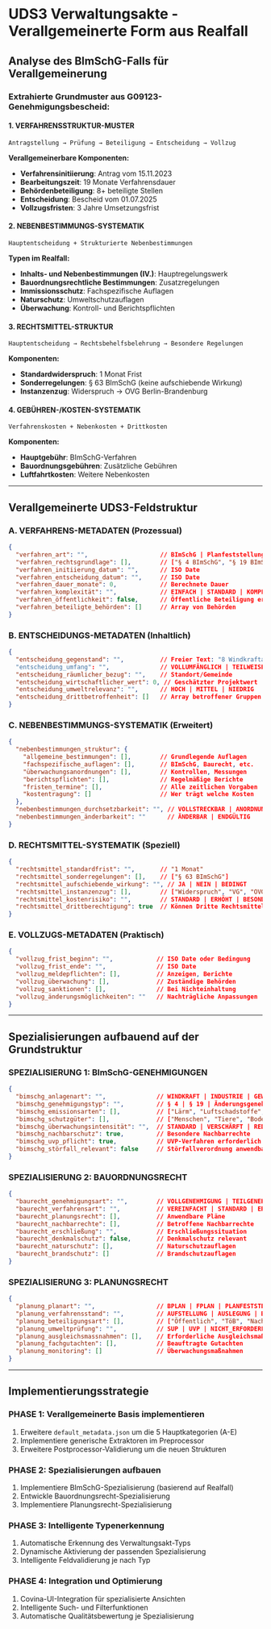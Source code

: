 # UDS3 Verwaltungsakte - Verallgemeinerte Form aus Realfall

## Analyse des BImSchG-Falls für Verallgemeinerung

### Extrahierte Grundmuster aus G09123-Genehmigungsbescheid:

#### 1. **VERFAHRENSSTRUKTUR-MUSTER**
```
Antragstellung → Prüfung → Beteiligung → Entscheidung → Vollzug
```

**Verallgemeinerbare Komponenten:**
- **Verfahrensinitiierung**: Antrag vom 15.11.2023
- **Bearbeitungszeit**: 19 Monate Verfahrensdauer
- **Behördenbeteiligung**: 8+ beteiligte Stellen
- **Entscheidung**: Bescheid vom 01.07.2025
- **Vollzugsfristen**: 3 Jahre Umsetzungsfrist

#### 2. **NEBENBESTIMMUNGS-SYSTEMATIK**
```
Hauptentscheidung + Strukturierte Nebenbestimmungen
```

**Typen im Realfall:**
- **Inhalts- und Nebenbestimmungen (IV.)**: Hauptregelungswerk
- **Bauordnungsrechtliche Bestimmungen**: Zusatzregelungen
- **Immissionsschutz**: Fachspezifische Auflagen
- **Naturschutz**: Umweltschutzauflagen
- **Überwachung**: Kontroll- und Berichtspflichten

#### 3. **RECHTSMITTEL-STRUKTUR**
```
Hauptentscheidung → Rechtsbehelfsbelehrung → Besondere Regelungen
```

**Komponenten:**
- **Standardwiderspruch**: 1 Monat Frist
- **Sonderregelungen**: § 63 BImSchG (keine aufschiebende Wirkung)
- **Instanzenzug**: Widerspruch → OVG Berlin-Brandenburg

#### 4. **GEBÜHREN-/KOSTEN-SYSTEMATIK**
```
Verfahrenskosten + Nebenkosten + Drittkosten
```

**Komponenten:**
- **Hauptgebühr**: BImSchG-Verfahren
- **Bauordnungsgebühren**: Zusätzliche Gebühren
- **Luftfahrtkosten**: Weitere Nebenkosten

---

## Verallgemeinerte UDS3-Feldstruktur

### **A. VERFAHRENS-METADATEN (Prozessual)**
```json
{
  "verfahren_art": "",                    // BImSchG | Planfeststellung | Baugenehmigung | etc.
  "verfahren_rechtsgrundlage": [],        // ["§ 4 BImSchG", "§ 19 BImSchG"]
  "verfahren_initiierung_datum": "",      // ISO Date
  "verfahren_entscheidung_datum": "",     // ISO Date  
  "verfahren_dauer_monate": 0,            // Berechnete Dauer
  "verfahren_komplexität": "",            // EINFACH | STANDARD | KOMPLEX
  "verfahren_öffentlichkeit": false,      // Öffentliche Beteiligung erforderlich
  "verfahren_beteiligte_behörden": []     // Array von Behörden
}
```

### **B. ENTSCHEIDUNGS-METADATEN (Inhaltlich)**
```json
{
  "entscheidung_gegenstand": "",          // Freier Text: "8 Windkraftanlagen"
  "entscheidung_umfang": "",              // VOLLUMFÄNGLICH | TEILWEISE | BEDINGT
  "entscheidung_räumlicher_bezug": "",    // Standort/Gemeinde
  "entscheidung_wirtschaftlicher_wert": 0, // Geschätzter Projektwert
  "entscheidung_umweltrelevanz": "",      // HOCH | MITTEL | NIEDRIG
  "entscheidung_drittbetroffenheit": []   // Array betroffener Gruppen
}
```

### **C. NEBENBESTIMMUNGS-SYSTEMATIK (Erweitert)**
```json
{
  "nebenbestimmungen_struktur": {
    "allgemeine_bestimmungen": [],        // Grundlegende Auflagen
    "fachspezifische_auflagen": [],       // BImSchG, Baurecht, etc.
    "überwachungsanordnungen": [],        // Kontrollen, Messungen
    "berichtspflichten": [],              // Regelmäßige Berichte
    "fristen_termine": [],                // Alle zeitlichen Vorgaben
    "kostentragung": []                   // Wer trägt welche Kosten
  },
  "nebenbestimmungen_durchsetzbarkeit": "", // VOLLSTRECKBAR | ANORDNUNGSFÄHIG
  "nebenbestimmungen_änderbarkeit": ""      // ÄNDERBAR | ENDGÜLTIG
}
```

### **D. RECHTSMITTEL-SYSTEMATIK (Speziell)**
```json
{
  "rechtsmittel_standardfrist": "",       // "1 Monat"
  "rechtsmittel_sonderregelungen": [],    // ["§ 63 BImSchG"]  
  "rechtsmittel_aufschiebende_wirkung": "", // JA | NEIN | BEDINGT
  "rechtsmittel_instanzenzug": [],        // ["Widerspruch", "VG", "OVG"]
  "rechtsmittel_kostenrisiko": "",        // STANDARD | ERHÖHT | BESONDERS
  "rechtsmittel_drittberechtigung": true  // Können Dritte Rechtsmittel einlegen
}
```

### **E. VOLLZUGS-METADATEN (Praktisch)**
```json
{
  "vollzug_frist_beginn": "",            // ISO Date oder Bedingung
  "vollzug_frist_ende": "",              // ISO Date  
  "vollzug_meldepflichten": [],          // Anzeigen, Berichte
  "vollzug_überwachung": [],             // Zuständige Behörden
  "vollzug_sanktionen": [],              // Bei Nichteinhaltung
  "vollzug_änderungsmöglichkeiten": ""   // Nachträgliche Anpassungen
}
```

---

## Spezialisierungen aufbauend auf der Grundstruktur

### **SPEZIALISIERUNG 1: BImSchG-GENEHMIGUNGEN**
```json
{
  "bimschg_anlagenart": "",              // WINDKRAFT | INDUSTRIE | GEWERBE
  "bimschg_genehmigungstyp": "",         // § 4 | § 19 | Änderungsgenehmigung
  "bimschg_emissionsarten": [],          // ["Lärm", "Luftschadstoffe", "Erschütterungen"]
  "bimschg_schutzgüter": [],             // ["Menschen", "Tiere", "Boden", "Wasser"]  
  "bimschg_überwachungsintensität": "",  // STANDARD | VERSCHÄRFT | REDUZIERT
  "bimschg_nachbarschutz": true,         // Besondere Nachbarrechte
  "bimschg_uvp_pflicht": true,           // UVP-Verfahren erforderlich
  "bimschg_störfall_relevant": false     // Störfallverordnung anwendbar
}
```

### **SPEZIALISIERUNG 2: BAUORDNUNGSRECHT**
```json
{
  "baurecht_genehmigungsart": "",        // VOLLGENEHMIGUNG | TEILGENEHMIGUNG | FREIGABE
  "baurecht_verfahrensart": "",          // VEREINFACHT | STANDARD | ERWEITERT
  "baurecht_planungsrecht": [],          // Anwendbare Pläne
  "baurecht_nachbarrechte": [],          // Betroffene Nachbarrechte
  "baurecht_erschließung": "",           // Erschließungssituation
  "baurecht_denkmalschutz": false,       // Denkmalschutz relevant
  "baurecht_naturschutz": [],            // Naturschutzauflagen
  "baurecht_brandschutz": []             // Brandschutzauflagen
}
```

### **SPEZIALISIERUNG 3: PLANUNGSRECHT**
```json
{
  "planung_planart": "",                 // BPLAN | FPLAN | PLANFESTSTELLUNG
  "planung_verfahrensstand": "",         // AUFSTELLUNG | AUSLEGUNG | BESCHLUSS
  "planung_beteiligungsart": [],         // ["Öffentlich", "TöB", "Nachbargemeinden"]
  "planung_umweltprüfung": "",           // SUP | UVP | NICHT_ERFORDERLICH
  "planung_ausgleichsmassnahmen": [],    // Erforderliche Ausgleichsmaßnahmen
  "planung_fachgutachten": [],           // Beauftragte Gutachten
  "planung_monitoring": []               // Überwachungsmaßnahmen
}
```

---

## Implementierungsstrategie

### **PHASE 1: Verallgemeinerte Basis implementieren**
1. Erweitere `default_metadata.json` um die 5 Hauptkategorien (A-E)
2. Implementiere generische Extraktoren im Preprocessor
3. Erweitere Postprocessor-Validierung um die neuen Strukturen

### **PHASE 2: Spezialisierungen aufbauen**
1. Implementiere BImSchG-Spezialisierung (basierend auf Realfall)
2. Entwickle Bauordnungsrecht-Spezialisierung  
3. Implementiere Planungsrecht-Spezialisierung

### **PHASE 3: Intelligente Typenerkennung**
1. Automatische Erkennung des Verwaltungsakt-Typs
2. Dynamische Aktivierung der passenden Spezialisierung
3. Intelligente Feldvalidierung je nach Typ

### **PHASE 4: Integration und Optimierung**
1. Covina-UI-Integration für spezialisierte Ansichten
2. Intelligente Such- und Filterfunktionen
3. Automatische Qualitätsbewertung je Spezialisierung
